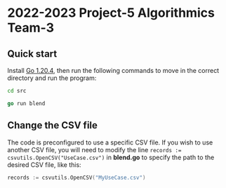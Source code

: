 # 2022-2023 Project-5 Algorithmics Team-3

## Quick start

Install [Go 1.20.4](https://go.dev/dl/), then run the following commands to move in the correct directory and run the program:

```bash
cd src
```

```go
go run blend
```

## Change the CSV file

The code is preconfigured to use a specific CSV file. If you wish to use another CSV file, you will need to modify the line ```records := csvutils.OpenCSV("UseCase.csv")``` in **blend.go** to specify the path to the desired CSV file, like this:

```go
records := csvutils.OpenCSV("MyUseCase.csv")
```

